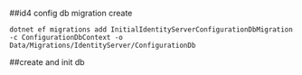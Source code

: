 ﻿##id4 config db migration create
```
dotnet ef migrations add InitialIdentityServerConfigurationDbMigration -c ConfigurationDbContext -o Data/Migrations/IdentityServer/ConfigurationDb
```

##create and init db

```
	
```
